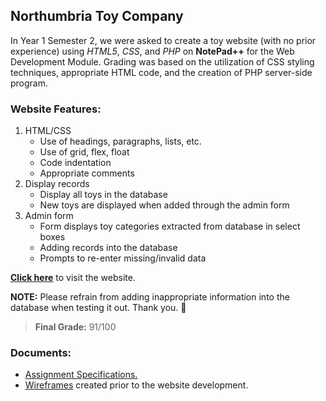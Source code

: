 ## Northumbria Toy Company
In Year 1 Semester 2, we were asked to create a toy website (with no prior experience) using *HTML5*, *CSS*, and *PHP* on **NotePad++** for the Web Development Module. Grading was based on the utilization of CSS styling techniques, appropriate HTML code, and the creation of PHP server-side program. 

### Website Features:
1. HTML/CSS
    * Use of headings, paragraphs, lists, etc.
    * Use of grid, flex, float
    * Code indentation
    * Appropriate comments
2. Display records
    * Display all toys in the database
    * New toys are displayed when added through the admin form
3. Admin form
    * Form displays toy categories extracted from database in select boxes
    * Adding records into the database
    * Prompts to re-enter missing/invalid data

**[Click here](http://unn-w21043564.newnumyspace.co.uk/webTechAssessment/homepage.html)** to visit the website.

**NOTE:** Please refrain from adding inappropriate information into the database when testing it out. Thank you. 🙂

> **Final Grade:** 91/100

### Documents:
* [Assignment Specifications.](/KF4009-Assignment-Specifications.docx)
* [Wireframes](/data/Wireframes) created prior to the website development.


